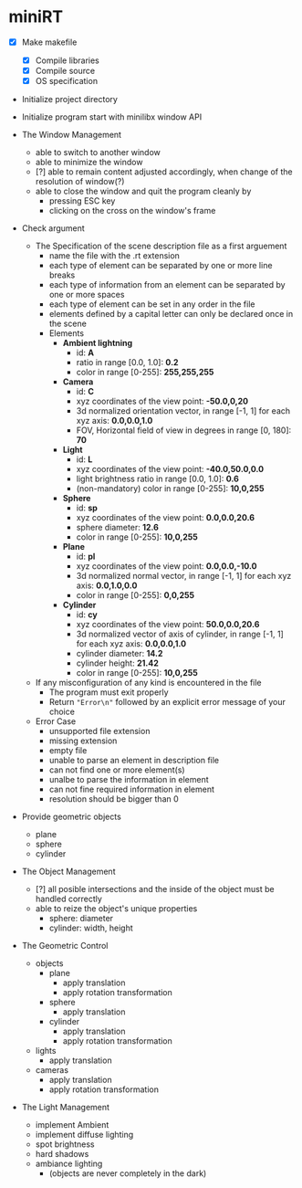 # miniRT

- [x] Make makefile

  - [x] Compile libraries
  - [x] Compile source
  - [x] OS specification

- Initialize project directory

- Initialize program start with minilibx window API

- The Window Management

  - able to switch to another window
  - able to minimize the window
  - [?] able to remain content adjusted accordingly, when change of the resolution of window(?)
  - able to close the window and quit the program cleanly by
    - pressing ESC key
    - clicking on the cross on the window's frame

- Check argument
  - The Specification of the scene description file as a first arguement
    - name the file with the .rt extension
    - each type of element can be separated by one or more line breaks
    - each type of information from an element can be separated by one or more spaces
    - each type of element can be set in any order in the file
    - elements defined by a capital letter can only be declared once in the scene
    - Elements
      - **Ambient lightning**
        - id: **A**
        - ratio in range [0.0, 1.0]: **0.2**
        - color in range [0-255]: **255,255,255**
      - **Camera**
        - id: **C**
        - xyz coordinates of the view point: **-50.0,0,20**
        - 3d normalized orientation vector, in range [-1, 1] for each xyz axis: **0.0,0.0,1.0**
        - FOV, Horizontal field of view in degrees in range [0, 180]: **70**
      - **Light**
        - id: **L**
        - xyz coordinates of the view point: **-40.0,50.0,0.0**
        - light brightness ratio in range [0.0, 1.0]: **0.6**
        - (non-mandatory) color in range [0-255]: **10,0,255**
      - **Sphere**
        - id: **sp**
        - xyz coordinates of the view point: **0.0,0.0,20.6**
        - sphere diameter: **12.6**
        - color in range [0-255]: **10,0,255**
      - **Plane**
        - id: **pl**
        - xyz coordinates of the view point: **0.0,0.0,-10.0**
        - 3d normalized normal vector, in range [-1, 1] for each xyz axis: **0.0,1.0,0.0**
        - color in range [0-255]: **0,0,255**
      - **Cylinder**
        - id: **cy**
        - xyz coordinates of the view point: **50.0,0.0,20.6**
        - 3d normalized vector of axis of cylinder, in range [-1, 1] for each xyz axis: **0.0,0.0,1.0**
        - cylinder diameter: **14.2**
        - cylinder height: **21.42**
        - color in range [0-255]: **10,0,255**
  - If any misconfiguration of any kind is encountered in the file
    - The program must exit properly
    - Return `"Error\n"` followed by an explicit error message of your choice
  - Error Case
    - unsupported file extension
    - missing extension
    - empty file
    - unable to parse an element in description file
    - can not find one or more element(s)
    - unalbe to parse the information in element
    - can not fine required information in element
    - resolution should be bigger than 0
- Provide geometric objects

  - plane
  - sphere
  - cylinder

- The Object Management

  - [?] all posible intersections and the inside of the object must be handled correctly
  - able to reize the object's unique properties
    - sphere: diameter
    - cylinder: width, height

- The Geometric Control

  - objects
    - plane
      - apply translation
      - apply rotation transformation
    - sphere
      - apply translation
    - cylinder
      - apply translation
      - apply rotation transformation
  - lights
    - apply translation
  - cameras
    - apply translation
    - apply rotation transformation

- The Light Management
  - implement Ambient
  - implement diffuse lighting
  - spot brightness
  - hard shadows
  - ambiance lighting
    - (objects are never completely in the dark)

